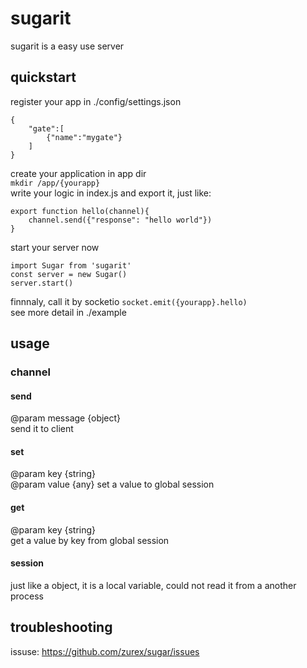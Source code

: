 # sugarit
sugarit is a easy use server
## quickstart
register your app in ./config/settings.json

    {
        "gate":[
            {"name":"mygate"}
        ]
    }
create your application in app dir    
`mkdir /app/{yourapp}`       
write your logic in index.js and export it, just like:

    export function hello(channel){
        channel.send({"response": "hello world"})
    }

start your server now

    import Sugar from 'sugarit'
    const server = new Sugar()
    server.start()

finnnaly, call it by socketio `socket.emit({yourapp}.hello)`      
see more detail in ./example
## usage
### channel
#### send
@param message {object}    
send it to client
#### set
@param key {string}    
@param value {any}
set a value to global session
#### get
@param key {string}      
get a value by key from global session
#### session
just like a object, it is a local variable, could not read it from a another process

## troubleshooting
issuse: https://github.com/zurex/sugar/issues     